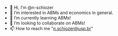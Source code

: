 - 👋 Hi, I’m @n-schiozer
- 👀 I’m interested in ABMs and economics in general.
- 🌱 I’m currently learning ABMs!
- 💞️ I’m looking to collaborate on ABMs!
- 📫 How to reach me "n.schiozer@usp.br"

<!---
n-schiozer/n-schiozer is a ✨ special ✨ repository because its `README.md` (this file) appears on your GitHub profile.
You can click the Preview link to take a look at your changes.
--->
